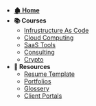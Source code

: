 - **[🏚 Home](_home.md)**
- **📚 Courses**
    - [Infrustructure As Code](/courses/infrastructure-as-code/_home.md)
    - [Cloud Computing](/courses/cloud-computing/_home.md)
    - [SaaS Tools](/courses/saaS-Tools/_home.md)
    - [Consulting](/courses/consulting/_home.md)
    - [Crypto](/courses/crypto/_home.md)
- **🧰 Resources**
    - [Resume Template](-)
    - [Portfolios](-)
    - [Glossery](-)
    - [Client Portals](-)